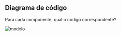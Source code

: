 ## Diagrama de código

Para cada componente, qual o código correspondente?

![modelo](http://www.plantuml.com/plantuml/proxy?cache=no&src=https://raw.githubusercontent.com/kyriosdata/docente-inf/main/documentacao/diagramas/c4-code.puml)

